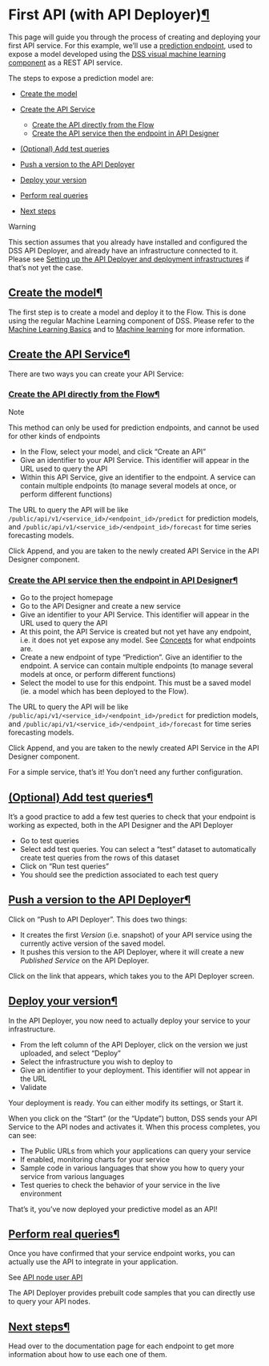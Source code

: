 First API (with API Deployer)[¶](#first-api-with-api-deployer "Permalink to this heading")
==========================================================================================


This page will guide you through the process of creating and deploying your first API service. For this example, we’ll use a [prediction endpoint](endpoint-std.html), used to expose a model developed using the [DSS visual machine learning component](../machine-learning/index.html) as a REST API service.


The steps to expose a prediction model are:



* [Create the model](#create-the-model)
* [Create the API Service](#create-the-api-service)


	+ [Create the API directly from the Flow](#create-the-api-directly-from-the-flow)
	+ [Create the API service then the endpoint in API Designer](#create-the-api-service-then-the-endpoint-in-api-designer)
* [(Optional) Add test queries](#optional-add-test-queries)
* [Push a version to the API Deployer](#push-a-version-to-the-api-deployer)
* [Deploy your version](#deploy-your-version)
* [Perform real queries](#perform-real-queries)
* [Next steps](#next-steps)




Warning


This section assumes that you already have installed and configured the DSS API Deployer, and already have an infrastructure connected to it. Please see [Setting up the API Deployer and deployment infrastructures](api-deployment-infrastructures.html) if that’s not yet the case.




[Create the model](#id1)[¶](#create-the-model "Permalink to this heading")
--------------------------------------------------------------------------


The first step is to create a model and deploy it to the Flow. This is done using the regular Machine Learning component of DSS. Please refer to the [Machine Learning Basics](https://knowledge.dataiku.com/latest/ml-analytics/model-design/ml-basics/tutorial-index.html) and to [Machine learning](../machine-learning/index.html) for more information.




[Create the API Service](#id2)[¶](#create-the-api-service "Permalink to this heading")
--------------------------------------------------------------------------------------


There are two ways you can create your API Service:



### [Create the API directly from the Flow](#id3)[¶](#create-the-api-directly-from-the-flow "Permalink to this heading")



Note


This method can only be used for prediction endpoints, and cannot be used for other kinds of endpoints



* In the Flow, select your model, and click “Create an API”
* Give an identifier to your API Service. This identifier will appear in the URL used to query the API
* Within this API Service, give an identifier to the endpoint. A service can contain multiple endpoints (to manage several models at once, or perform different functions)


The URL to query the API will be like `/public/api/v1/<service_id>/<endpoint_id>/predict` for prediction models, and `/public/api/v1/<service_id>/<endpoint_id>/forecast` for time series forecasting models.


Click Append, and you are taken to the newly created API Service in the API Designer component.




### [Create the API service then the endpoint in API Designer](#id4)[¶](#create-the-api-service-then-the-endpoint-in-api-designer "Permalink to this heading")


* Go to the project homepage
* Go to the API Designer and create a new service
* Give an identifier to your API Service. This identifier will appear in the URL used to query the API
* At this point, the API Service is created but not yet have any endpoint, i.e. it does not yet expose any model. See [Concepts](concepts.html) for what endpoints are.
* Create a new endpoint of type “Prediction”. Give an identifier to the endpoint. A service can contain multiple endpoints (to manage several models at once, or perform different functions)
* Select the model to use for this endpoint. This must be a saved model (ie. a model which has been deployed to the Flow).


The URL to query the API will be like `/public/api/v1/<service_id>/<endpoint_id>/predict` for prediction models, and `/public/api/v1/<service_id>/<endpoint_id>/forecast` for time series forecasting models.


Click Append, and you are taken to the newly created API Service in the API Designer component.


For a simple service, that’s it! You don’t need any further configuration.





[(Optional) Add test queries](#id5)[¶](#optional-add-test-queries "Permalink to this heading")
----------------------------------------------------------------------------------------------


It’s a good practice to add a few test queries to check that your endpoint is working as expected, both in the API Designer and the API Deployer


* Go to test queries
* Select add test queries. You can select a “test” dataset to automatically create test queries from the rows of this dataset
* Click on “Run test queries”
* You should see the prediction associated to each test query




[Push a version to the API Deployer](#id6)[¶](#push-a-version-to-the-api-deployer "Permalink to this heading")
--------------------------------------------------------------------------------------------------------------


Click on “Push to API Deployer”. This does two things:


* It creates the first *Version* (i.e. snapshot) of your API service using the currently active version of the saved model.
* It pushes this version to the API Deployer, where it will create a new *Published Service* on the API Deployer.


Click on the link that appears, which takes you to the API Deployer screen.




[Deploy your version](#id7)[¶](#deploy-your-version "Permalink to this heading")
--------------------------------------------------------------------------------


In the API Deployer, you now need to actually deploy your service to your infrastructure.


* From the left column of the API Deployer, click on the version we just uploaded, and select “Deploy”
* Select the infrastructure you wish to deploy to
* Give an identifier to your deployment. This identifier will not appear in the URL
* Validate


Your deployment is ready. You can either modify its settings, or Start it.


When you click on the “Start” (or the “Update”) button, DSS sends your API Service to the API nodes and activates it. When this process completes, you can see:


* The Public URLs from which your applications can query your service
* If enabled, monitoring charts for your service
* Sample code in various languages that show you how to query your service from various languages
* Test queries to check the behavior of your service in the live environment


That’s it, you’ve now deployed your predictive model as an API!




[Perform real queries](#id8)[¶](#perform-real-queries "Permalink to this heading")
----------------------------------------------------------------------------------


Once you have confirmed that your service endpoint works, you can actually use the API to integrate in your application.


See [API node user API](api/user-api.html)


The API Deployer provides prebuilt code samples that you can directly use to query your API nodes.




[Next steps](#id9)[¶](#next-steps "Permalink to this heading")
--------------------------------------------------------------


Head over to the documentation page for each endpoint to get more information about how to use each one of them.